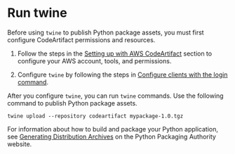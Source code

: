 # Run twine<a name="python-run-twine"></a>

Before using `twine` to publish Python package assets, you must first configure CodeArtifact permissions and resources\.

1. Follow the steps in the [Setting up with AWS CodeArtifact](get-set-up-for-codeartifact.md) section to configure your AWS account, tools, and permissions\.

1. Configure `twine` by following the steps in [Configure clients with the login command](python-configure.md)\.

After you configure `twine`, you can run `twine` commands\. Use the following command to publish Python package assets\.

```
twine upload --repository codeartifact mypackage-1.0.tgz
```

For information about how to build and package your Python application, see [Generating Distribution Archives](https://packaging.python.org/tutorials/packaging-projects/#generating-distribution-archives) on the Python Packaging Authority website\.
